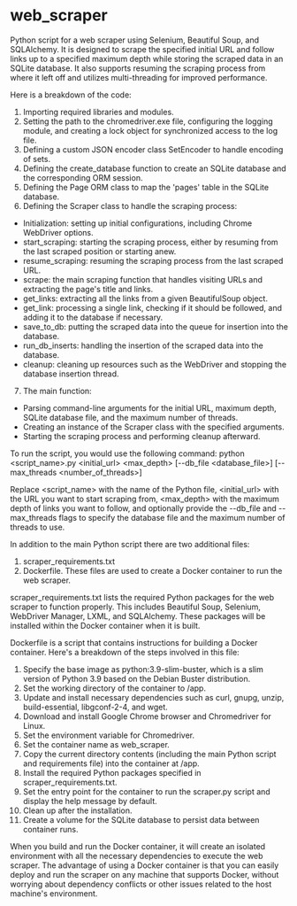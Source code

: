# web_scraper
Python script for a web scraper using Selenium, Beautiful Soup, and SQLAlchemy.
It is designed to scrape the specified initial URL and follow links up to a specified maximum depth while storing the scraped data in an SQLite database.
It also supports resuming the scraping process from where it left off and utilizes multi-threading for improved performance.

Here is a breakdown of the code:
1. Importing required libraries and modules.
2. Setting the path to the chromedriver.exe file, configuring the logging module, and creating a lock object for synchronized access to the log file.
3. Defining a custom JSON encoder class SetEncoder to handle encoding of sets.
4. Defining the create_database function to create an SQLite database and the corresponding ORM session.
5. Defining the Page ORM class to map the 'pages' table in the SQLite database.
6. Defining the Scraper class to handle the scraping process:
  - Initialization: setting up initial configurations, including Chrome WebDriver options.
  - start_scraping: starting the scraping process, either by resuming from the last scraped position or starting anew.
  - resume_scraping: resuming the scraping process from the last scraped URL.
  - scrape: the main scraping function that handles visiting URLs and extracting the page's title and links.
  - get_links: extracting all the links from a given BeautifulSoup object.
  - get_link: processing a single link, checking if it should be followed, and adding it to the database if necessary.
  - save_to_db: putting the scraped data into the queue for insertion into the database.
  - run_db_inserts: handling the insertion of the scraped data into the database.
  - cleanup: cleaning up resources such as the WebDriver and stopping the database insertion thread.
7. The main function:
  - Parsing command-line arguments for the initial URL, maximum depth, SQLite database file, and the maximum number of threads.
  - Creating an instance of the Scraper class with the specified arguments.
  - Starting the scraping process and performing cleanup afterward.

To run the script, you would use the following command:
python <script_name>.py <initial_url> <max_depth> [--db_file <database_file>] [--max_threads <number_of_threads>]

Replace <script_name> with the name of the Python file,
<initial_url> with the URL you want to start scraping from,
<max_depth> with the maximum depth of links you want to follow,
and optionally provide the --db_file and --max_threads flags to specify the database file and the maximum number of threads to use.

In addition to the main Python script there are two additional files:
1. scraper_requirements.txt
2. Dockerfile.
These files are used to create a Docker container to run the web scraper.

scraper_requirements.txt lists the required Python packages for the web scraper to function properly.
This includes Beautiful Soup, Selenium, WebDriver Manager, LXML, and SQLAlchemy.
These packages will be installed within the Docker container when it is built.

Dockerfile is a script that contains instructions for building a Docker container.
Here's a breakdown of the steps involved in this file:
1. Specify the base image as python:3.9-slim-buster, which is a slim version of Python 3.9 based on the Debian Buster distribution.
2. Set the working directory of the container to /app.
3. Update and install necessary dependencies such as curl, gnupg, unzip, build-essential, libgconf-2-4, and wget.
4. Download and install Google Chrome browser and Chromedriver for Linux.
5. Set the environment variable for Chromedriver.
6. Set the container name as web_scraper.
7. Copy the current directory contents (including the main Python script and requirements file) into the container at /app.
8. Install the required Python packages specified in scraper_requirements.txt.
9. Set the entry point for the container to run the scraper.py script and display the help message by default.
10. Clean up after the installation.
11. Create a volume for the SQLite database to persist data between container runs.

When you build and run the Docker container, it will create an isolated environment with all the necessary dependencies to execute the web scraper.
The advantage of using a Docker container is that you can easily deploy and run the scraper on any machine that supports Docker,
without worrying about dependency conflicts or other issues related to the host machine's environment.
